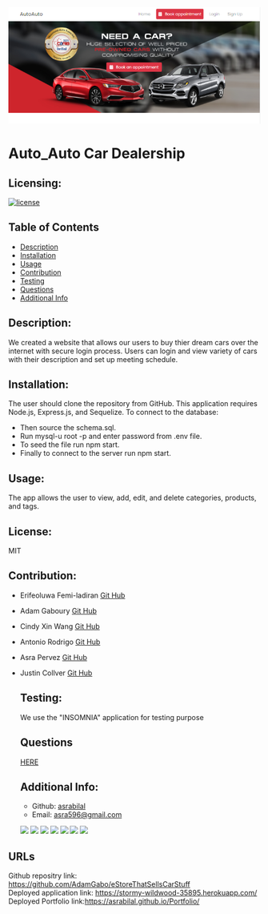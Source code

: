 
 ![AutoAuto Website](./public/pictures/website-example.png)

# Auto_Auto Car Dealership
  ## Licensing:
  [![license](https://img.shields.io/badge/license-MIT-blue)](https://shields.io)
  ## Table of Contents 
  - [Description](#description)
  - [Installation](#installation)
  - [Usage](#usage)
  - [Contribution](#contribution)
  - [Testing](#testing)
  - [Questions](#questions)
  - [Additional Info](#additional-info)
 
 
  ## Description:
  We created a website that allows our users to buy thier dream cars over the internet with secure login process. Users can login and view variety of cars with their description and set up meeting schedule.
  ## Installation:
  The user should clone the repository from GitHub. This application requires Node.js, Express.js, and Sequelize. To connect to the database:
  - Then source the schema.sql.
  - Run mysql-u root -p and enter password from .env file.
  - To seed the file run npm start.
  - Finally to connect to the server run npm start.
  ## Usage:
  The app allows the user to view, add, edit, and delete categories, products, and tags.
  ## License:
  MIT
  ## Contribution:
 - Erifeoluwa Femi-ladiran [Git Hub](https://github.com/FOR-TIMI)
- Adam Gaboury [Git Hub](https://github.com/AdamGabo)
- Cindy Xin Wang [Git Hub](https://github.com/CindyX1109)
- Antonio Rodrigo [Git Hub](https://github.com/Maemis)
- Asra Pervez [Git Hub](https://github.com/asrabilal)
- Justin Collver [Git Hub](https://github.com/threewide)
  ## Testing:
  We use the "INSOMNIA" application for testing purpose
  ## Questions
  [HERE](https://github.com/asrabilal)

   
  
  ## Additional Info:
  - Github: [asrabilal](https://github.com/asrabilal)
  - Email: asra596@gmail.com 

  <p>
    <img src="https://img.shields.io/badge/-HTML-neon" />
    <img src="https://img.shields.io/badge/-CSS-lightgrey" />
    <img src="https://img.shields.io/badge/-JavaScript-purple" />
    <img src="https://img.shields.io/badge/-Node-green" />
    <img src="https://img.shields.io/badge/-MVC-blue" />
    <img src="https://img.shields.io/badge/-npm-yellow" />
    <img src="https://img.shields.io/badge/-Jest-orange" />
</p>

## URLs
Github repositry link: https://github.com/AdamGabo/eStoreThatSellsCarStuff <br>
Deployed application link: https://stormy-wildwood-35895.herokuapp.com/ <br>
Deployed Portfolio link:https://asrabilal.github.io/Portfolio/
